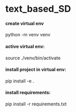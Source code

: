 # text_based_SD

#### create virtual env
python -m venv venv

#### active virtual env:
source ./venv/bin/activate 

#### install project in virtual env:
pip install -e .

#### install requirements:
pip install -r requirements.txt
